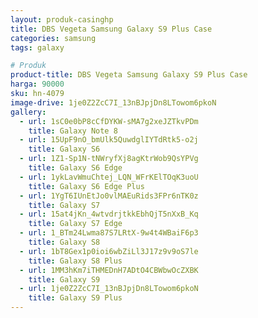 ```yaml
---
layout: produk-casinghp
title: DBS Vegeta Samsung Galaxy S9 Plus Case
categories: samsung
tags: galaxy

# Produk
product-title: DBS Vegeta Samsung Galaxy S9 Plus Case
harga: 90000
sku: hn-4079
image-drive: 1je0Z2ZcC7I_13nBJpjDn8LTowom6pkoN
gallery:
  - url: 1sC0e0bP8cCfDYKW-sMA7g2xeJZTkvPDm
    title: Galaxy Note 8
  - url: 15UpF9nO_bmUlk5QuwdglIYTdRtk5-o2j
    title: Galaxy S6
  - url: 1Z1-Sp1N-tNWryfXj8agKtrWob9QsYPVg
    title: Galaxy S6 Edge
  - url: 1ykLavWmuChtej_LQN_WFrKElTOqK3uoU
    title: Galaxy S6 Edge Plus
  - url: 1YgT6IUnEtJo0vlMAEuRids3FPr6nTK0z
    title: Galaxy S7
  - url: 15at4jKn_4wtvdrjtkkEbhQjT5nXxB_Kq
    title: Galaxy S7 Edge
  - url: 1_BTm24Lwma87S7LRtX-9w4t4WBaiF6p3
    title: Galaxy S8
  - url: 1bT8Gex1p0ioi6wbZiLl3J17z9v9oS7le
    title: Galaxy S8 Plus
  - url: 1MM3hKm7iTHMEDnH7ADtO4CBWbwOcZXBK
    title: Galaxy S9
  - url: 1je0Z2ZcC7I_13nBJpjDn8LTowom6pkoN
    title: Galaxy S9 Plus
---
```

